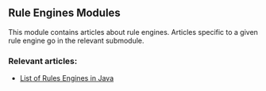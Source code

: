 ## Rule Engines Modules

This module contains articles about rule engines. Articles specific to a given rule engine go in the relevant submodule.

### Relevant articles:

- [List of Rules Engines in Java](https://www.baeldung.com/java-rule-engines)

